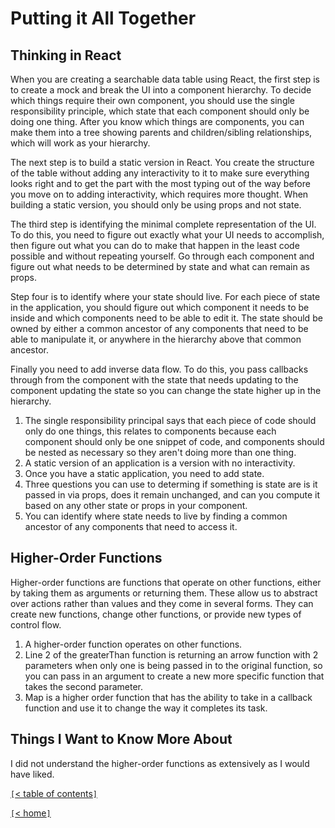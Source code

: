 # Putting it All Together

<!-- https://reactjs.org/docs/thinking-in-react.html -->
## Thinking in React

When you are creating a searchable data table using React, the first step is to create a mock and break the UI into a component hierarchy. To decide which things require their own component, you should use the single responsibility principle, which state that each component should only be doing one thing. After you know which things are components, you can make them into a tree showing parents and children/sibling relationships, which will work as your hierarchy.

The next step is to build a static version in React. You create the structure of the table without adding any interactivity to it to make sure everything looks right and to get the part with the most typing out of the way before you move on to adding interactivity, which requires more thought. When building a static version, you should only be using props and not state.

The third step is identifying the minimal complete representation of the UI. To do this, you need to figure out exactly what your UI needs to accomplish, then figure out what you can do to make that happen in the least code possible and without repeating yourself. Go through each component and figure out what needs to be determined by state and what can remain as props.

Step four is to identify where your state should live. For each piece of state in the application, you should figure out which component it needs to be inside and which components need to be able to edit it. The state should be owned by either a common ancestor of any components that need to be able to manipulate it, or anywhere in the hierarchy above that common ancestor.

Finally you need to add inverse data flow. To do this, you pass callbacks through from the component with the state that needs updating to the component updating the state so you can change the state higher up in the hierarchy.

1. The single responsibility principal says that each piece of code should only do one things, this relates to components because each component should only be one snippet of code, and components should be nested as necessary so they aren't doing more than one thing.
2. A static version of an application is a version with no interactivity.
3. Once you have a static application, you need to add state.
4. Three questions you can use to determing if something is state are is it passed in via props, does it remain unchanged, and can you compute it based on any other state or props in your component.
5. You can identify where state needs to live by finding a common ancestor of any components that need to access it.

<!-- https://eloquentjavascript.net/05_higher_order.html#h_xxCc98lOBK -->
## Higher-Order Functions

Higher-order functions are functions that operate on other functions, either by taking them as arguments or returning them. These allow us to abstract over actions rather than values and they come in several forms. They can create new functions, change other functions, or provide new types of control flow.

1. A higher-order function operates on other functions.
2. Line 2 of the greaterThan function is returning an arrow function with 2 parameters when only one is being passed in to the original function, so you can pass in an argument to create a new more specific function that takes the second parameter.
3. Map is a higher order function that has the ability to take in a callback function and use it to change the way it completes its task.

## Things I Want to Know More About

I did not understand the higher-order functions as extensively as I would have liked.

[`[`< table of contents`]`](code301.md)

[`[`< home`]`](README.md)
